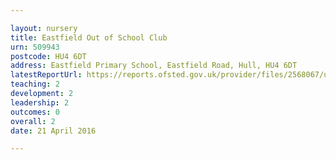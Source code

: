 ```yaml
---

layout: nursery
title: Eastfield Out of School Club
urn: 509943
postcode: HU4 6DT
address: Eastfield Primary School, Eastfield Road, Hull, HU4 6DT
latestReportUrl: https://reports.ofsted.gov.uk/provider/files/2568067/urn/509943.pdf
teaching: 2
development: 2
leadership: 2
outcomes: 0
overall: 2
date: 21 April 2016

---
```

